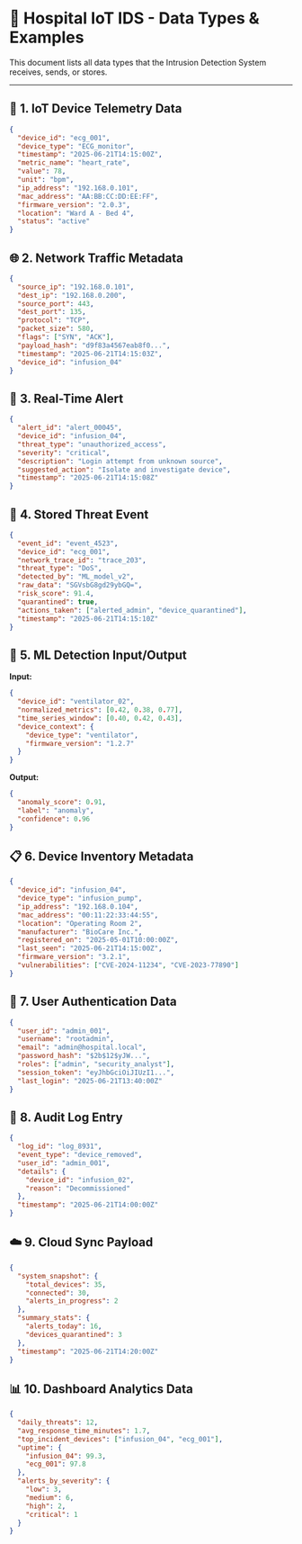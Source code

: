 
# 📁 Hospital IoT IDS - Data Types & Examples

This document lists all data types that the Intrusion Detection System receives, sends, or stores.

---

## 🔌 1. IoT Device Telemetry Data
```json
{
  "device_id": "ecg_001",
  "device_type": "ECG_monitor",
  "timestamp": "2025-06-21T14:15:00Z",
  "metric_name": "heart_rate",
  "value": 78,
  "unit": "bpm",
  "ip_address": "192.168.0.101",
  "mac_address": "AA:BB:CC:DD:EE:FF",
  "firmware_version": "2.0.3",
  "location": "Ward A - Bed 4",
  "status": "active"
}
```

## 🌐 2. Network Traffic Metadata
```json
{
  "source_ip": "192.168.0.101",
  "dest_ip": "192.168.0.200",
  "source_port": 443,
  "dest_port": 135,
  "protocol": "TCP",
  "packet_size": 580,
  "flags": ["SYN", "ACK"],
  "payload_hash": "d9f83a4567eab8f0...",
  "timestamp": "2025-06-21T14:15:03Z",
  "device_id": "infusion_04"
}
```

## 🚨 3. Real-Time Alert
```json
{
  "alert_id": "alert_00045",
  "device_id": "infusion_04",
  "threat_type": "unauthorized_access",
  "severity": "critical",
  "description": "Login attempt from unknown source",
  "suggested_action": "Isolate and investigate device",
  "timestamp": "2025-06-21T14:15:08Z"
}
```

## 🧾 4. Stored Threat Event
```json
{
  "event_id": "event_4523",
  "device_id": "ecg_001",
  "network_trace_id": "trace_203",
  "threat_type": "DoS",
  "detected_by": "ML_model_v2",
  "raw_data": "SGVsbG8gd29ybGQ=",
  "risk_score": 91.4,
  "quarantined": true,
  "actions_taken": ["alerted_admin", "device_quarantined"],
  "timestamp": "2025-06-21T14:15:10Z"
}
```

## 🧠 5. ML Detection Input/Output
**Input:**
```json
{
  "device_id": "ventilator_02",
  "normalized_metrics": [0.42, 0.38, 0.77],
  "time_series_window": [0.40, 0.42, 0.43],
  "device_context": {
    "device_type": "ventilator",
    "firmware_version": "1.2.7"
  }
}
```
**Output:**
```json
{
  "anomaly_score": 0.91,
  "label": "anomaly",
  "confidence": 0.96
}
```

## 📋 6. Device Inventory Metadata
```json
{
  "device_id": "infusion_04",
  "device_type": "infusion_pump",
  "ip_address": "192.168.0.104",
  "mac_address": "00:11:22:33:44:55",
  "location": "Operating Room 2",
  "manufacturer": "BioCare Inc.",
  "registered_on": "2025-05-01T10:00:00Z",
  "last_seen": "2025-06-21T14:15:00Z",
  "firmware_version": "3.2.1",
  "vulnerabilities": ["CVE-2024-11234", "CVE-2023-77890"]
}
```

## 👤 7. User Authentication Data
```json
{
  "user_id": "admin_001",
  "username": "rootadmin",
  "email": "admin@hospital.local",
  "password_hash": "$2b$12$yJW...",
  "roles": ["admin", "security_analyst"],
  "session_token": "eyJhbGciOiJIUzI1...",
  "last_login": "2025-06-21T13:40:00Z"
}
```

## 📜 8. Audit Log Entry
```json
{
  "log_id": "log_8931",
  "event_type": "device_removed",
  "user_id": "admin_001",
  "details": {
    "device_id": "infusion_02",
    "reason": "Decommissioned"
  },
  "timestamp": "2025-06-21T14:00:00Z"
}
```

## ☁️ 9. Cloud Sync Payload
```json
{
  "system_snapshot": {
    "total_devices": 35,
    "connected": 30,
    "alerts_in_progress": 2
  },
  "summary_stats": {
    "alerts_today": 16,
    "devices_quarantined": 3
  },
  "timestamp": "2025-06-21T14:20:00Z"
}
```

## 📊 10. Dashboard Analytics Data
```json
{
  "daily_threats": 12,
  "avg_response_time_minutes": 1.7,
  "top_incident_devices": ["infusion_04", "ecg_001"],
  "uptime": {
    "infusion_04": 99.3,
    "ecg_001": 97.8
  },
  "alerts_by_severity": {
    "low": 3,
    "medium": 6,
    "high": 2,
    "critical": 1
  }
}
```
